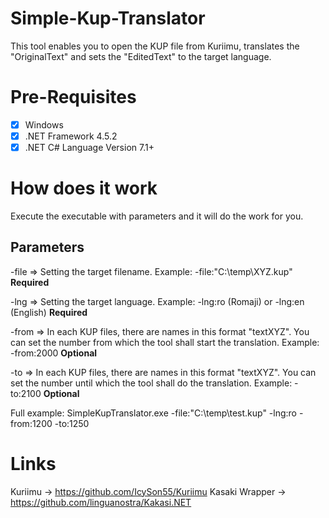 # Simple-Kup-Translator
This tool enables you to open the KUP file from Kuriimu, translates the "OriginalText" and sets the "EditedText" to the target language.

# Pre-Requisites
- [x] Windows
- [x] .NET Framework 4.5.2
- [x] .NET C# Language Version 7.1+

# How does it work
Execute the executable with parameters and it will do the work for you.

## Parameters
-file => Setting the target filename. Example: -file:"C:\temp\XYZ.kup" **Required**

-lng => Setting the target language. Example: -lng:ro (Romaji) or -lng:en (English) **Required**

-from => In each KUP files, there are names in this format "textXYZ". You can set the number from which the tool shall start the translation. Example: -from:2000 **Optional**

-to => In each KUP files, there are names in this format "textXYZ". You can set the number until which the tool shall do the translation. Example: -to:2100 **Optional**

Full example: SimpleKupTranslator.exe -file:"C:\temp\test.kup" -lng:ro -from:1200 -to:1250

# Links
Kuriimu -> https://github.com/IcySon55/Kuriimu
Kasaki Wrapper -> https://github.com/linguanostra/Kakasi.NET
